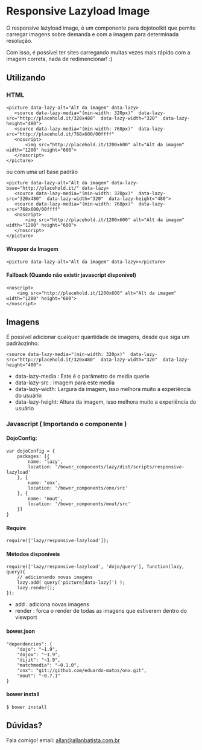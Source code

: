 # Responsive Lazyload Image

O responsive lazyload image, é um componente para dojotoolkit que pemite carregar imagens sobre demanda e com a imagem para determinada resolução.

Com isso, é possível ter sites carregando muitas vezes mais rápido com a imagem correta, nada de redimencionar! :)

## Utilizando

### HTML

    <picture data-lazy-alt="Alt da imagem" data-lazy>
       <source data-lazy-media="(min-width: 320px)"  data-lazy-src="http://placehold.it/320x480"  data-lazy-width="320"  data-lazy-height="480">
       <source data-lazy-media="(min-width: 768px)"  data-lazy-src="http://placehold.it/768x600/00ffff"
       <noscript>
           <img src="http://placehold.it/1200x600" alt="Alt da imagem" width="1200" height="600">
       </noscript>
    </picture>

ou com uma url base padrão

    <picture data-lazy-alt="Alt da imagem" data-lazy-base="http://placehold.it/" data-lazy>
       <source data-lazy-media="(min-width: 320px)"  data-lazy-src="320x480"  data-lazy-width="320"  data-lazy-height="480">
       <source data-lazy-media="(min-width: 768px)"  data-lazy-src="768x600/00ffff"
       <noscript>
           <img src="http://placehold.it/1200x600" alt="Alt da imagem" width="1200" height="600">
       </noscript>
    </picture>

#### Wrapper da Imagem
    
    <picture data-lazy-alt="Alt da imagem" data-lazy></picture>

#### Fallback (Quando não existir javascript disponível)

    <noscript>
        <img src="http://placehold.it/1200x600" alt="Alt da imagem" width="1200" height="600">
    </noscript>

## Imagens

É possível adicionar qualquer quantidade de imagens, desde que siga um padrãozinho:

    <source data-lazy-media="(min-width: 320px)"  data-lazy-src="http://placehold.it/320x480"  data-lazy-width="320"  data-lazy-height="480">

- data-lazy-media : Este é o parâmetro de media querie
- data-lazy-src : Imagem para este media
- data-lazy-width: Largura da imagem, isso melhora muito a experiência do usuário
- data-lazy-height: Altura da imagem, isso melhora muito a experiência do usuário

### Javascript ( Importando o componente )

#### DojoConfig:

    var dojoConfig = {
        packages: [{
            name: 'lazy',
            location: '/bower_components/lazy/dist/scripts/responsive-lazyload'
        }, {
            name: 'onx',
            location: '/bower_components/onx/src'
        }, {
            name: 'mout',
            location: '/bower_components/mout/src'
        }]
    }

#### Require
    require(['lazy/responsive-lazyload']);

#### Métodos disponíveis
    require(['lazy/responsive-lazyload', 'dojo/query'], function(lazy, query){
        // adicionando novas imagens
        lazy.add( query('picture[data-lazy]') );
        lazy.render();
    });

- add : adiciona novas imagens
- render : forca o render de todas as imagens que estiverem dentro do viewport

#### bower.json
    "dependencies": {
        "dojo": "~1.9",
        "dojox": "~1.9",
        "dijit": "~1.9",
        "matchmedia": "~0.1.0",
        "onx": "git://github.com/eduardo-matos/onx.git",
        "mout": "~0.7.1"
    }

#### bower install
    $ bower install

## Dúvidas?

Fala comigo!
email: allan@allanbatista.com.br
